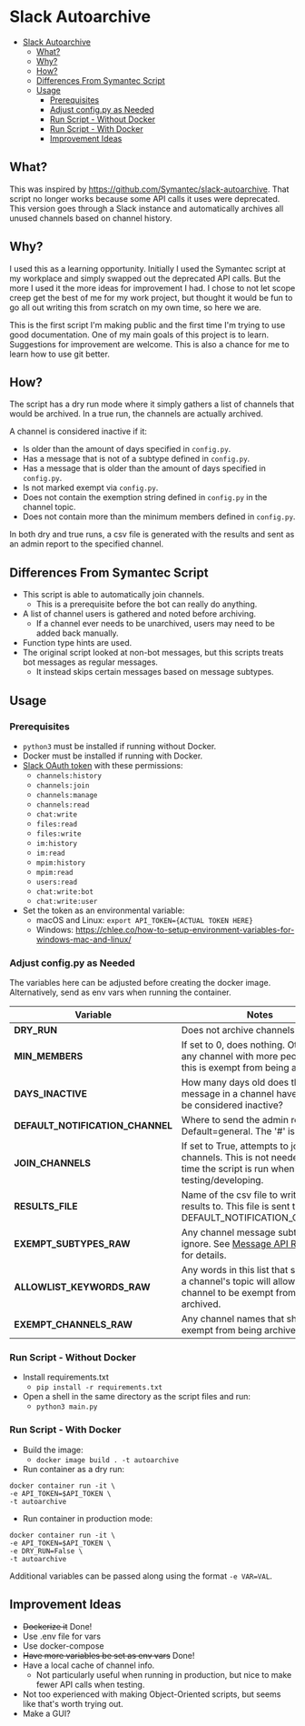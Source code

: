 # Slack Autoarchive
<!-- TOC -->
* [Slack Autoarchive](#slack-autoarchive)
  * [What?](#what)
  * [Why?](#why)
  * [How?](#how)
  * [Differences From Symantec Script](#differences-from-symantec-script)
  * [Usage](#usage)
    * [Prerequisites](#prerequisites)
    * [Adjust config.py as Needed](#adjust-configpy-as-needed)
    * [Run Script - Without Docker](#run-script---without-docker)
    * [Run Script - With Docker](#run-script---with-docker)
    * [Improvement Ideas](#improvement-ideas)
<!-- TOC -->

## What?
This was inspired by https://github.com/Symantec/slack-autoarchive.
That script no longer works because some API calls it uses were deprecated.
This version goes through a Slack instance and automatically archives all unused channels based on channel history.

## Why?
I used this as a learning opportunity. Initially I used the Symantec script at my workplace and simply swapped out the deprecated API calls.
But the more I used it the more ideas for improvement I had. I chose to not let scope creep get the best of me for my work project, but thought it would be fun to go all out writing this from scratch on my own time, so here we are.

This is the first script I'm making public and the first time I'm trying to use good documentation.
One of my main goals of this project is to learn. Suggestions for improvement are welcome.
This is also a chance for me to learn how to use git better.

## How?
The script has a dry run mode where it simply gathers a list of channels that would be archived. In a true run, the channels are actually archived.

A channel is considered inactive if it:
- Is older than the amount of days specified in `config.py`.
- Has a message that is not of a subtype defined in `config.py`.
- Has a message that is older than the amount of days specified in `config.py`.
- Is not marked exempt via `config.py`.
- Does not contain the exemption string defined in `config.py` in the channel topic.
- Does not contain more than the minimum members defined in `config.py`.

In both dry and true runs, a csv file is generated with the results and sent as an admin report to the specified channel.

## Differences From Symantec Script
- This script is able to automatically join channels.
  - This is a prerequisite before the bot can really do anything.
- A list of channel users is gathered and noted before archiving.
  - If a channel ever needs to be unarchived, users may need to be added back manually.
- Function type hints are used.
- The original script looked at non-bot messages, but this scripts treats bot messages as regular messages.
  - It instead skips certain messages based on message subtypes.

## Usage
### Prerequisites
- `python3` must be installed if running without Docker.
- Docker must be installed if running with Docker.
- [Slack OAuth token](https://api.slack.com/docs/oauth) with these permissions:
  - `channels:history`
  - `channels:join`
  - `channels:manage`
  - `channels:read`
  - `chat:write`
  - `files:read`
  - `files:write`
  - `im:history`
  - `im:read`
  - `mpim:history`
  - `mpim:read`
  - `users:read`
  - `chat:write:bot`
  - `chat:write:user`
- Set the token as an environmental variable:
  - macOS and Linux: `export API_TOKEN={ACTUAL TOKEN HERE}`
  - Windows: <https://chlee.co/how-to-setup-environment-variables-for-windows-mac-and-linux/>

### Adjust config.py as Needed
The variables here can be adjusted before creating the docker image.
Alternatively, send as env vars when running the container.

| Variable                         | Notes                                                                                                                   |
|----------------------------------|-------------------------------------------------------------------------------------------------------------------------|
| **DRY_RUN**                      | Does not archive channels if True.                                                                                      |
| **MIN_MEMBERS**                  | If set to 0, does nothing. Otherwise, any channel with more  people than this is exempt from being archived.            |
| **DAYS_INACTIVE**                | How many days old does the last message in a channel have to be to be considered inactive?                              |
| **DEFAULT_NOTIFICATION_CHANNEL** | Where to send the admin report. Default=general. The '#' is optional.                                                   |
| **JOIN_CHANNELS**                | If set to True, attempts to join all channels. This is not needed every time the script is run when testing/developing. |
| **RESULTS_FILE**                 | Name of the csv file to write out the results to. This file is sent to DEFAULT_NOTIFICATION_CHANNEL.                    |
| **EXEMPT_SUBTYPES_RAW**          | Any channel message subtypes to ignore. See [Message API Reference](https://api.slack.com/events/message) for details.  |
| **ALLOWLIST_KEYWORDS_RAW**       | Any words in this list that show up in a channel's topic will allow the channel to be exempt from being archived.       |
| **EXEMPT_CHANNELS_RAW**          | Any channel names that should be exempt from being archived.                                                            |

### Run Script - Without Docker
- Install requirements.txt
  - `pip install -r requirements.txt`
- Open a shell in the same directory as the script files and run:
  - `python3 main.py`

### Run Script - With Docker
- Build the image:
  - `docker image build . -t autoarchive`
- Run container as a dry run:
```
docker container run -it \
-e API_TOKEN=$API_TOKEN \
-t autoarchive
```
- Run container in production mode:
```
docker container run -it \
-e API_TOKEN=$API_TOKEN \
-e DRY_RUN=False \
-t autoarchive
```
Additional variables can be passed along using the format `-e VAR=VAL`.

## Improvement Ideas
- ~~Dockerize it~~ Done!
- Use .env file for vars
- Use docker-compose
- ~~Have more variables be set as env vars~~ Done!
- Have a local cache of channel info.
  - Not particularly useful when running in production, but nice to make fewer API calls when testing.
- Not too experienced with making Object-Oriented scripts, but seems like that's worth trying out.
- Make a GUI?
